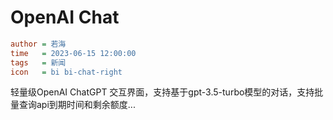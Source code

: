 # OpenAI Chat

```ini
author = 若海
time   = 2023-06-15 12:00:00
tags   = 新闻
icon   = bi bi-chat-right
```

轻量级OpenAI ChatGPT 交互界面，支持基于gpt-3.5-turbo模型的对话，支持批量查询api到期时间和剩余额度...
